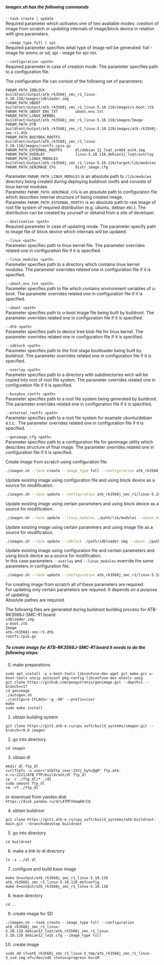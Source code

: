 ##### imagen.sh has the following commands  

`--task create | update`  
Required parameter which activates one of two available modes: *creation* of image from scratch or *updating* internals of image/block device in relation with give parameters.  

`--image_type full | spi`  
Required parameter specifies what type of image will be generated: full - image for emmc or sd; spi - image for spi nor.  

`--configuration <path>`  
Required parameter in case of creation mode. The parameter specifies path to a configuration file.  

The configuration file can consist of the following set of parameters:  
```
PARAM_PATH_IDBLOCK				buildroot/output/atb_rk3568j_smc_r1_linux-5.10.110/images/idbloader.img
PARAM_PATH_UBOOT				buildroot/output/atb_rk3568j_smc_r1_linux-5.10.110/images/u-boot.itb
PARAM_PATH_UBOOT_ENV_TXT		uboot.env.txt
PARAM_PATH_LINUX_KERNEL			buildroot/output/atb_rk3568j_smc_r1_linux-5.10.110/images/Image
PARAM_PATH_DTB					buildroot/output/atb_rk3568j_smc_r1_linux-5.10.110/images/atb-rk3568j-smc-r1.dtb
PARAM_PATH_BUSYBOX_ROOTFS		buildroot/output/atb_rk3568j_smc_r1_linux-5.10.110/images/rootfs.cpio.gz
PARAM_PATH_EXTERNAL_ROOTFS		dl/debian_12_lxqt_arm64_ext4.img
PARAM_PATH_OVERLAY 				linux-5.10.110_debian12_lxqt/overlay
PARAM_PATH_LINUX_MODULES		buildroot/output/atb_rk3568j_smc_r1_linux-5.10.110/target/lib/modules
PARAM_PATH_GENIMAGE_CFG			distr_image.cfg
```
Parameter `PARAM_PATH_LINUX_MODULES` is an absolute path to `/lib/modules` directory being created during deploying buildroot rootfs and consists of linux kernel modules.  
Parameter `PARAM_PATH_GENIMAGE_CFG` is an absolute path to configuration file which describes internal structure of being created image.  
Parameter `PARAM_PATH_EXTERNAL_ROOTFS`  is an absolute path to raw image of root file system of required distribution (e.g. ubuntu, debian etc.). The distribution can be created by yourself or obtaind from a site of developer.  

`--destination <path>`  
Required parameter in case of updating mode. The parameter specify path to image file of block device which internals will be updated.  

`--linux <path>`  
Parameter specifies path to linux kernel file. The parameter overrides related one in configuration file if it is specified.  

`--linux_modules <path>`  
Parameter specifies path to a directory which contains linux kernel modules. The parameter overrides related one in configuration file if it is specified.  

`--uboot_env_txt <path>`  
Parameter specifies path to file which contains environment variables of u-boot. The parameter overrides related one in configuration file if it is specified.  

`--uboot <path>`  
Parameter specifies path to u-boot image file being built by buildroot. The parameter overrides related one in configuration file if it is specified.  

`--dtb <path>`  
Parameter specifies path to device tree blob file for linux kernel. The parameter overrides related one in configuration file if it is specified.  

`--idblock <path>`  
Parameter specifies path to the first stage bootloader being built by buildroot. The parameter overrides related one in configuration file if it is specified.  

`--overlay <path>`  
Parameter specifies path to a directory with subdirectories wich will be copied into root of root file system. The parameter overrides related one in configuration file if it is specified.  

`--busybox_rootfs <path>`  
Parameter specifies path to a root file system being generated by buildroot. The parameter overrides related one in configuration file if it is specified.  

`--external_rootfs <path>`  
Parameter specifies path to a root file system for example ubuntu/debian e.t.c.. The parameter overrides related one in configuration file if it is specified.  

`--genimage_cfg <path>`  
Parameter specifies path to a configuration file for genimage utility which describes structure of final image. The parameter overrides related one in configuration file if it is specified.  

Create image from scratch using configuration file.  
```bash
./imagen.sh --task create --image_type full --configuration atb_rk3568j_smc_r1/linux-5.10.110_debian12_minimal.cfg
```

Update existing image using configuration file and using block device as a source for modification.  
```bash
./imagen.sh --task update --configuration atb_rk3568j_smc_r1/linux-5.10.110_debian12_minimal.cfg --destination /dev/mmcblk1
```

Update existing image using certain parameters and using block device as a source for modification.  
```bash
./imagen.sh --task update --linux_modules ./path/lib/modules --uboot_env_txt ./path/uboot_env.txt --destination /dev/sda
```

Update existing image using certain parameters and using image file as a source for modification.  
```bash
./imagen.sh --task update --idblock ./path/idbloader.img --uboot ./path/uboot --destination ./path/usd.img
```

Update existing image using configuration file and certain parameters and using block device as a source for modification.  
In this case parameters `--overlay` and `--linux_modules` override the same parameters in configuration file.  
```bash
./imagen.sh --task update --configuration atb_rk3568j_smc_r1/linux-5.10.110_debian12_minimal.cfg --destination /dev/mmcblk1 --overlay ./path/overlay --linux_modules ./path/lib/modules
```

For creating image from scratch all of these parameters are required.  
For updating only certain parameters are required. It depends on a purpose of updating.  
Absolute pathes are required.  

The following files are generated during buildroot building process for ATB-RK3568J-SMC-R1 board:  
`idbloader.img`  
`u-boot.itb`  
`Image`  
`atb-rk3568j-smc-r1.dtb`  
`rootfs.cpio.gz`  

##### To create image for ATB-RK3568J-SMC-R1 board it needs to do the following steps: 
0. make preparations  
```shell
sudo apt install -y u-boot-tools libconfuse-dev wget git make gcc u-boot-tools unzip autoconf pkg-config libconfuse-dev mtools swig
git clone https://github.com/pengutronix/genimage.git --depth=1 --branch=v17
cd genimage
./autogen.sh
./configure CFLAGS='-g -O0' --prefix=/usr
make
sudo make install
```
 
1. obtain building system  
```shell
git clone https://git1.atb-e.ru/cpu_soft/build_systems/imagen.git --branch=r0.0 imagen
```

2. go into directory  
```shell
cd imagen
```

3. obtain dl  
```shell
mkdir dl ftp_dl
curlftpfs -o user="atbftp_user:32Vj_hy%c@gR" ftp.atb-e.ru:2121/ATB_FTP/buildroot/dl ftp_dl
cp -r ./ftp_dl/* ./dl
sudo umount ftp_dl
rm -rf ./ftp_dl`  
```
or download from yandex.disk  
`https://disk.yandex.ru/d/LATMTVkmq60rCQ`

4. obtain buildroot  
```shell
git clone https://git1.atb-e.ru/cpu_soft/build_systems/atb-buildroot-main.git --branch=develop buildroot
```

5. go into directory  
```shell
cd buildroot
```

6. make a link to dl directory  
```shell
ln -s ../dl dl
```

7. configure and build base image  
```shell
make O=output/atb_rk3568j_smc_r1_linux-5.10.110 atb_rk3568j_smc_r1_linux-5.10.110_defconfig
make O=output/atb_rk3568j_smc_r1_linux-5.10.110
```

8. leave directory  
```shell
cd ..
```

9. create image for SD  
```shell
./imagen.sh --task create --image_type full --configuration atb_rk3568j_smc_r1_linux-5.10.110_debian12_lxqt/atb_rk3568j_smc_r1_linux-5.10.110_debian12_lxqt.cfg --image_type full
```

10. create image   
```shell
sudo dd if=atb_rk3568j_smc_r1_linux-5_tmp/atb_rk3568j_smc_r1_linux-5_usd.img of=/dev/sdX status=progress bs=1M
```
